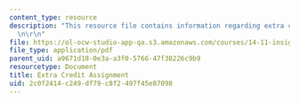 ```yaml
---
content_type: resource
description: "This resource file contains information regarding extra credit assignment.\r\
  \n\r\n"
file: https://ol-ocw-studio-app-qa.s3.amazonaws.com/courses/14-11-insights-from-game-theory-into-social-behavior-fall-2013/2c0f2414c249df79c8f2497f45e87098_MIT14_11F13_Ext_Credit_Det.pdf
file_type: application/pdf
parent_uid: a9671d18-0e3a-a3f0-5766-47f38226c9b9
resourcetype: Document
title: Extra Credit Assignment
uid: 2c0f2414-c249-df79-c8f2-497f45e87098
---
```

